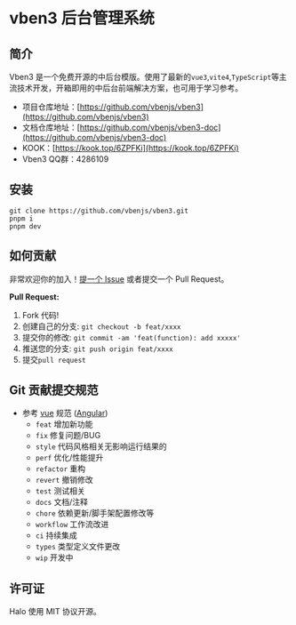 # vben3 后台管理系统 

## 简介

Vben3 是一个免费开源的中后台模版。使用了最新的`vue3`,`vite4`,`TypeScript`等主流技术开发，开箱即用的中后台前端解决方案，也可用于学习参考。

+ 项目仓库地址：[https://github.com/vbenjs/vben3](https://github.com/vbenjs/vben3)
+ 文档仓库地址：[https://github.com/vbenjs/vben3-doc](https://github.com/vbenjs/vben3-doc)
+ KOOK：[https://kook.top/6ZPFKi](https://kook.top/6ZPFKi)
+ Vben3 QQ群：4286109



## 安装

```
git clone https://github.com/vbenjs/vben3.git
pnpm i 
pnpm dev
```



## 如何贡献

非常欢迎你的加入！[提一个 Issue](https://github.com/vbenjs/vben3/issues/new/choose) 或者提交一个 Pull Request。

**Pull Request:**

1. Fork 代码!
2. 创建自己的分支: `git checkout -b feat/xxxx`
3. 提交你的修改: `git commit -am 'feat(function): add xxxxx'`
4. 推送您的分支: `git push origin feat/xxxx`
5. 提交`pull request`



## Git 贡献提交规范

- 参考 [vue](https://github.com/vuejs/vue/blob/dev/.github/COMMIT_CONVENTION.md) 规范 ([Angular](https://github.com/conventional-changelog/conventional-changelog/tree/master/packages/conventional-changelog-angular))
    - `feat` 增加新功能
    - `fix` 修复问题/BUG
    - `style` 代码风格相关无影响运行结果的
    - `perf` 优化/性能提升
    - `refactor` 重构
    - `revert` 撤销修改
    - `test` 测试相关
    - `docs` 文档/注释
    - `chore` 依赖更新/脚手架配置修改等
    - `workflow` 工作流改进
    - `ci` 持续集成
    - `types` 类型定义文件更改
    - `wip` 开发中



## 许可证

Halo 使用 MIT 协议开源。